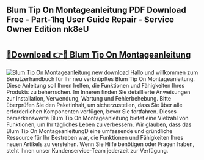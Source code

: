 ## Blum Tip On Montageanleitung PDF Download Free - Part-1hq User Guide Repair - Service Owner Edition nk8eU

# <h2><a href="http://df76f3l.blite.top/?on=Blum+Tip+On+Montageanleitung">🔗Download 👉🔴 Blum Tip On Montageanleitung</a></h2>

[![Blum Tip On Montageanleitung new download](https://i.imgur.com/lujVjoI.png)](http://df76f3l.blite.top/?on=Blum+Tip+On+Montageanleitung)
Hallo und willkommen zum Benutzerhandbuch für Ihr neu verknüpftes Blum Tip On Montageanleitung. Diese Anleitung soll Ihnen helfen, die Funktionen und Fähigkeiten Ihres Produkts zu beherrschen. Im Inneren finden Sie detaillierte Anweisungen zur Installation, Verwendung, Wartung und Fehlerbehebung. Bitte überprüfen Sie den Paketinhalt, um sicherzustellen, dass Sie über alle erforderlichen Komponenten verfügen, bevor Sie fortfahren. Dieses bemerkenswerte Blum Tip On Montageanleitung bietet eine Vielzahl von Funktionen, um Ihr tägliches Leben zu verbessern. Wir glauben, dass das Blum Tip On MontageanleitungD eine umfassende und gründliche Ressource für Ihr Bestreben war, die Funktionen und Fähigkeiten Ihres neuen Artikels zu verstehen. Wenn Sie Hilfe benötigen oder Fragen haben, steht Ihnen unser Kundenservice-Team jederzeit zur Verfügung.
